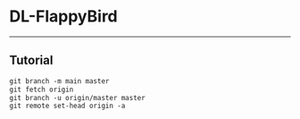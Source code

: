 # DL-FlappyBird
-----------------
## Tutorial
```html
git branch -m main master
git fetch origin
git branch -u origin/master master
git remote set-head origin -a
```
